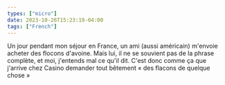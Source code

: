 ```yaml
---
types: ["micro"]
date: 2023-10-26T15:23:19-04:00
tags: ["French"]
---
```

Un jour pendant mon séjour en France, un ami (aussi américain) m'envoie acheter des flocons d'avoine. Mais lui, il ne se souvient pas de la phrase complète, et moi, j'entends mal ce qu'il dit. C'est donc comme ça que j'arrive chez Casino demander tout bêtement « des flacons de quelque chose »
